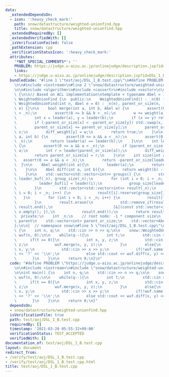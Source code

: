 ```yaml
---
data:
  _extendedDependsOn:
  - icon: ':heavy_check_mark:'
    path: snow/datastructure/weighted-unionfind.hpp
    title: snow/datastructure/weighted-unionfind.hpp
  _extendedRequiredBy: []
  _extendedVerifiedWith: []
  _isVerificationFailed: false
  _pathExtension: cpp
  _verificationStatusIcon: ':heavy_check_mark:'
  attributes:
    '*NOT_SPECIAL_COMMENTS*': ''
    PROBLEM: https://judge.u-aizu.ac.jp/onlinejudge/description.jsp?id=DSL_1_B
    links:
    - https://judge.u-aizu.ac.jp/onlinejudge/description.jsp?id=DSL_1_B
  bundledCode: "#line 1 \"test/aoj/DSL_1_B.test.cpp\"\n#define PROBLEM \"https://judge.u-aizu.ac.jp/onlinejudge/description.jsp?id=DSL_1_B\"\
    \n\n#include <iostream>\n#line 2 \"snow/datastructure/weighted-unionfind.hpp\"\
    \n\n#include <algorithm>\n#include <cassert>\n#include <vector>\n\nnamespace snow\
    \ {\n\n// Based on ACL implementation\ntemplate < typename Abel = int >\nstruct\
    \ WeightedUnionFind {\n  public:\n    WeightedUnionFind() : _n(0) {}\n    explicit\
    \ WeightedUnionFind(int n, Abel e = 0) : _n(n), parent_or_size(n, -1), diff_weight(n,\
    \ e) {}\n\n    bool merge(int a, int b, Abel w) {\n        assert(0 <= a && a\
    \ < _n);\n        assert(0 <= b && b < _n);\n        w += weight(a), w -= weight(b);\n\
    \        int x = leader(a), y = leader(b);\n        if (x == y) return false;\n\
    \        if (-parent_or_size[x] < -parent_or_size[y]) std::swap(x, y), w *= -1;\n\
    \        parent_or_size[x] += parent_or_size[y];\n        parent_or_size[y] =\
    \ x;\n        diff_weight[y] = w;\n        return true;\n    }\n\n    bool same(int\
    \ a, int b) {\n        assert(0 <= a && a < _n);\n        assert(0 <= b && b <\
    \ _n);\n        return leader(a) == leader(b);\n    }\n\n    int leader(int a)\
    \ {\n        assert(0 <= a && a < _n);\n        if (parent_or_size[a] < 0) return\
    \ a;\n        int r = leader(parent_or_size[a]);\n        diff_weight[a] += diff_weight[parent_or_size[a]];\n\
    \        return parent_or_size[a] = r;\n    }\n\n    int size(int a) {\n     \
    \   assert(0 <= a && a < _n);\n        return -parent_or_size[leader(a)];\n  \
    \  }\n\n    Abel weight(int a){\n        leader(a);\n        return diff_weight[a];\n\
    \    }\n\n    Abel diff(int a, int b){\n        return weight(b) - weight(a);\n\
    \    }\n\n    std::vector<std::vector<int>> groups() {\n        std::vector<int>\
    \ leader_buf(_n), group_size(_n);\n        for (int i = 0; i < _n; i++) {\n  \
    \          leader_buf[i] = leader(i);\n            group_size[leader_buf[i]]++;\n\
    \        }\n        std::vector<std::vector<int>> result(_n);\n        for (int\
    \ i = 0; i < _n; i++) {\n            result[i].reserve(group_size[i]);\n     \
    \   }\n        for (int i = 0; i < _n; i++) {\n            result[leader_buf[i]].push_back(i);\n\
    \        }\n        result.erase(\n            std::remove_if(result.begin(),\
    \ result.end(),\n                           [&](const std::vector<int>& v) { return\
    \ v.empty(); }),\n            result.end());\n        return result;\n    }\n\n\
    \  private:\n    int _n;\n    // root node: -1 * component size\n    // otherwise:\
    \ parent\n    std::vector<int> parent_or_size;\n    std::vector<Abel> diff_weight;\n\
    };\n\n}  // namespace snow\n#line 5 \"test/aoj/DSL_1_B.test.cpp\"\n\nint main()\
    \ {\n    int n, q;\n    std::cin >> n >> q;\n\n    snow::WeightedUnionFind<int>\
    \ wuf(n, 0);\n\n    while(q--){\n        int t;\n        std::cin >> t;\n\n  \
    \      if(t == 0){\n            int x, y, z;\n            std::cin >> x >> y >>\
    \ z;\n            wuf.merge(x, y, z);\n        }\n        else{\n            int\
    \ x, y;\n            std::cin >> x >> y;\n            if(!wuf.same(x, y)) std::cout\
    \ << '?' << '\\n';\n            else std::cout << wuf.diff(x, y) << '\\n';\n \
    \       }\n    }\n\n    return 0;\n}\n"
  code: "#define PROBLEM \"https://judge.u-aizu.ac.jp/onlinejudge/description.jsp?id=DSL_1_B\"\
    \n\n#include <iostream>\n#include \"snow/datastructure/weighted-unionfind.hpp\"\
    \n\nint main() {\n    int n, q;\n    std::cin >> n >> q;\n\n    snow::WeightedUnionFind<int>\
    \ wuf(n, 0);\n\n    while(q--){\n        int t;\n        std::cin >> t;\n\n  \
    \      if(t == 0){\n            int x, y, z;\n            std::cin >> x >> y >>\
    \ z;\n            wuf.merge(x, y, z);\n        }\n        else{\n            int\
    \ x, y;\n            std::cin >> x >> y;\n            if(!wuf.same(x, y)) std::cout\
    \ << '?' << '\\n';\n            else std::cout << wuf.diff(x, y) << '\\n';\n \
    \       }\n    }\n\n    return 0;\n}"
  dependsOn:
  - snow/datastructure/weighted-unionfind.hpp
  isVerificationFile: true
  path: test/aoj/DSL_1_B.test.cpp
  requiredBy: []
  timestamp: '2021-03-20 05:55:32+09:00'
  verificationStatus: TEST_ACCEPTED
  verifiedWith: []
documentation_of: test/aoj/DSL_1_B.test.cpp
layout: document
redirect_from:
- /verify/test/aoj/DSL_1_B.test.cpp
- /verify/test/aoj/DSL_1_B.test.cpp.html
title: test/aoj/DSL_1_B.test.cpp
---
```

